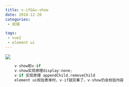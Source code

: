 ```yaml
---
title: v-if&&v-show
date: 2018-12-28
categories:
 - 前端

tags:
 - vue2
 - element ui
---
```

![](https://cdn.jsdelivr.net/gh/levidc/blogImg/img/28.jpg)

<!-- more -->

```js
    v-show和v-if
    v-show实现原理display:none;
    v-if 实现原理 appendChild,removeChild
    element ui校验表单时，v-if就完事了，v-show仍会校验内容
```
